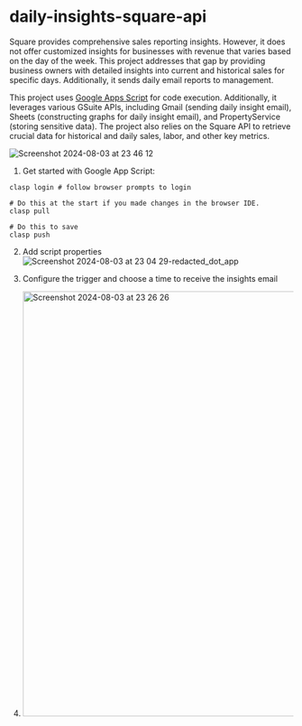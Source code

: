 # daily-insights-square-api

Square provides comprehensive sales reporting insights. However, it does not offer customized insights for businesses with revenue that varies based on the day of the week. This project addresses that gap by providing business owners with detailed insights into current and historical sales for specific days. Additionally, it sends daily email reports to management.

This project uses [Google Apps Script](https://www.google.com/script/start/) for code execution. Additionally, it leverages various GSuite APIs, including Gmail (sending daily insight email), Sheets (constructing graphs for daily insight email), and PropertyService (storing sensitive data). The project also relies on the Square API to retrieve crucial data for historical and daily sales, labor, and other key metrics.


![Screenshot 2024-08-03 at 23 46 12](https://github.com/user-attachments/assets/e01f3690-dfcc-421b-af7a-48d5184618cc)

1. Get started with Google App Script: 
```
clasp login # follow browser prompts to login

# Do this at the start if you made changes in the browser IDE.
clasp pull

# Do this to save
clasp push
```


2. Add script properties
![Screenshot 2024-08-03 at 23 04 29-redacted_dot_app](https://github.com/user-attachments/assets/959d967c-d199-49cb-8ef5-48a185f8ff2f)

3. Configure the trigger and choose a time to receive the insights email
4. <img width="753" alt="Screenshot 2024-08-03 at 23 26 26" src="https://github.com/user-attachments/assets/ec77bd74-b744-4220-9787-5c6517374f25">


